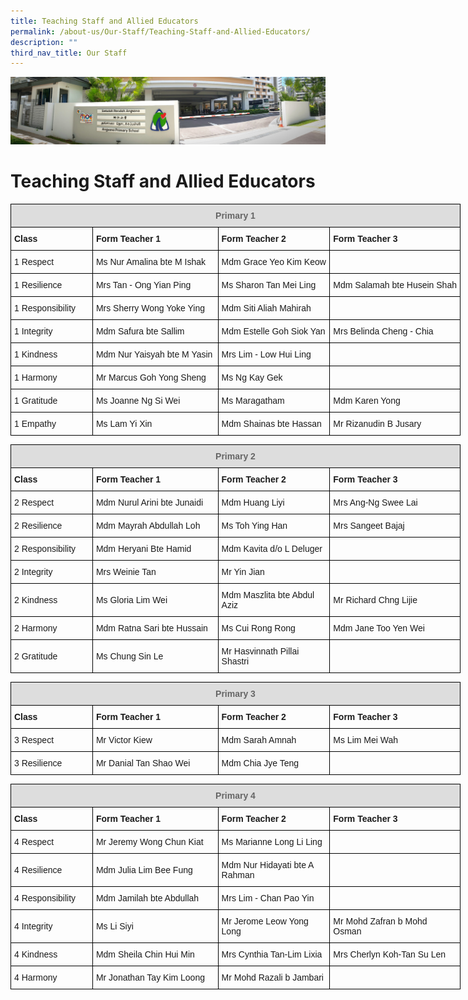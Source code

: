 ```yaml
---
title: Teaching Staff and Allied Educators
permalink: /about-us/Our-Staff/Teaching-Staff-and-Allied-Educators/
description: ""
third_nav_title: Our Staff
---
```

![](/images/About%20Us.jpg)

Teaching Staff and Allied Educators
===================================

<style type="text/css">
.tg  {border-collapse:collapse;border-spacing:0;}
.tg td{border-color:black;border-style:solid;border-width:1px;font-family:Arial, sans-serif;font-size:14px;
  overflow:hidden;padding:10px 5px;word-break:normal;}
.tg th{border-color:black;border-style:solid;border-width:1px;font-family:Arial, sans-serif;font-size:14px;
  font-weight:normal;overflow:hidden;padding:10px 5px;word-break:normal;}
.tg .tg-cly1{text-align:left;vertical-align:middle}
.tg .tg-1wig{font-weight:bold;text-align:left;vertical-align:top}
.tg .tg-a4yv{background-color:#DDD;color:#666;font-weight:bold;text-align:center;vertical-align:top}
</style>
<table class="tg" style="undefined;table-layout: fixed; width: 720px">
<colgroup>
<col style="width: 131px">
<col style="width: 201px">
<col style="width: 179px">
<col style="width: 209px">
</colgroup>
<thead>
  <tr>
    <th class="tg-a4yv" colspan="4">Primary 1<br></th>
  </tr>
</thead>
<tbody>
  <tr>
    <td class="tg-1wig">Class</td>
    <td class="tg-1wig">Form Teacher 1</td>
    <td class="tg-1wig">Form Teacher 2</td>
    <td class="tg-1wig">Form Teacher 3</td>
  </tr>
  <tr>
    <td class="tg-cly1">1 Respect</td>
    <td class="tg-cly1">Ms Nur Amalina bte M Ishak</td>
    <td class="tg-cly1">Mdm Grace Yeo Kim Keow</td>
    <td class="tg-cly1"></td>
  </tr>
  <tr>
    <td class="tg-cly1">1 Resilience</td>
    <td class="tg-cly1">Mrs Tan - Ong Yian Ping</td>
    <td class="tg-cly1">Ms Sharon Tan Mei Ling</td>
    <td class="tg-cly1">Mdm Salamah bte Husein Shah</td>
  </tr>
  <tr>
    <td class="tg-cly1">1 Responsibility</td>
    <td class="tg-cly1">Mrs Sherry Wong Yoke Ying</td>
    <td class="tg-cly1">Mdm Siti Aliah Mahirah</td>
    <td class="tg-cly1"></td>
  </tr>
  <tr>
    <td class="tg-cly1">1 Integrity</td>
    <td class="tg-cly1">Mdm Safura bte Sallim</td>
    <td class="tg-cly1">Mdm Estelle Goh Siok Yan</td>
    <td class="tg-cly1">Mrs Belinda Cheng - Chia</td>
  </tr>
  <tr>
    <td class="tg-cly1">1 Kindness</td>
    <td class="tg-cly1">Mdm Nur Yaisyah bte M Yasin</td>
    <td class="tg-cly1">Mrs Lim - Low Hui Ling</td>
    <td class="tg-cly1"></td>
  </tr>
  <tr>
    <td class="tg-cly1">1 Harmony</td>
    <td class="tg-cly1">Mr Marcus Goh Yong Sheng</td>
    <td class="tg-cly1">Ms Ng Kay Gek</td>
    <td class="tg-cly1"></td>
  </tr>
  <tr>
    <td class="tg-cly1">1 Gratitude</td>
    <td class="tg-cly1">Ms Joanne Ng Si Wei</td>
    <td class="tg-cly1">Ms Maragatham</td>
    <td class="tg-cly1">Mdm Karen Yong</td>
  </tr>
  <tr>
    <td class="tg-cly1">1 Empathy</td>
    <td class="tg-cly1">Ms Lam Yi Xin</td>
    <td class="tg-cly1">Mdm Shainas bte Hassan</td>
    <td class="tg-cly1">Mr Rizanudin B Jusary</td>
  </tr>
</tbody>
</table>


<style type="text/css">
.tg  {border-collapse:collapse;border-spacing:0;}
.tg td{border-color:black;border-style:solid;border-width:1px;font-family:Arial, sans-serif;font-size:14px;
  overflow:hidden;padding:10px 5px;word-break:normal;}
.tg th{border-color:black;border-style:solid;border-width:1px;font-family:Arial, sans-serif;font-size:14px;
  font-weight:normal;overflow:hidden;padding:10px 5px;word-break:normal;}
.tg .tg-cly1{text-align:left;vertical-align:middle}
.tg .tg-1wig{font-weight:bold;text-align:left;vertical-align:top}
.tg .tg-a4yv{background-color:#DDD;color:#666;font-weight:bold;text-align:center;vertical-align:top}
.tg .tg-0lax{text-align:left;vertical-align:top}
</style>
<table class="tg" style="undefined;table-layout: fixed; width: 720px">
<colgroup>
<col style="width: 131px">
<col style="width: 201px">
<col style="width: 179px">
<col style="width: 209px">
</colgroup>
<thead>
  <tr>
    <th class="tg-a4yv" colspan="4">Primary 2<br></th>
  </tr>
</thead>
<tbody>
  <tr>
    <td class="tg-1wig">Class</td>
    <td class="tg-1wig">Form Teacher 1</td>
    <td class="tg-1wig">Form Teacher 2</td>
    <td class="tg-1wig">Form Teacher 3</td>
  </tr>
  <tr>
    <td class="tg-cly1">2 Respect</td>
    <td class="tg-cly1">Mdm Nurul Arini bte Junaidi</td>
    <td class="tg-cly1">Mdm Huang Liyi</td>
    <td class="tg-cly1">Mrs Ang-Ng Swee Lai</td>
  </tr>
  <tr>
    <td class="tg-cly1">2 Resilience</td>
    <td class="tg-cly1">Mdm Mayrah Abdullah Loh</td>
    <td class="tg-cly1">Ms Toh Ying Han</td>
    <td class="tg-cly1">Mrs Sangeet Bajaj</td>
  </tr>
  <tr>
    <td class="tg-cly1">2 Responsibility</td>
    <td class="tg-cly1">Mdm Heryani Bte Hamid</td>
    <td class="tg-cly1">Mdm Kavita d/o L Deluger</td>
    <td class="tg-cly1"></td>
  </tr>
  <tr>
    <td class="tg-cly1">2 Integrity</td>
    <td class="tg-cly1">Mrs Weinie Tan</td>
    <td class="tg-cly1">Mr Yin Jian</td>
    <td class="tg-cly1"></td>
  </tr>
  <tr>
    <td class="tg-cly1">2 Kindness</td>
    <td class="tg-cly1">Ms Gloria Lim Wei</td>
    <td class="tg-cly1">Mdm Maszlita bte Abdul Aziz</td>
    <td class="tg-cly1">Mr Richard Chng Lijie</td>
  </tr>
  <tr>
    <td class="tg-cly1">2 Harmony</td>
    <td class="tg-cly1">Mdm Ratna Sari bte Hussain</td>
    <td class="tg-cly1">Ms Cui Rong Rong</td>
    <td class="tg-cly1">Mdm Jane Too Yen Wei</td>
  </tr>
  <tr>
    <td class="tg-cly1">2 Gratitude</td>
    <td class="tg-cly1">Ms Chung Sin Le</td>
    <td class="tg-cly1">Mr Hasvinnath Pillai Shastri</td>
    <td class="tg-0lax"></td>
  </tr>
</tbody>
</table>



<style type="text/css">
.tg  {border-collapse:collapse;border-spacing:0;}
.tg td{border-color:black;border-style:solid;border-width:1px;font-family:Arial, sans-serif;font-size:14px;
  overflow:hidden;padding:10px 5px;word-break:normal;}
.tg th{border-color:black;border-style:solid;border-width:1px;font-family:Arial, sans-serif;font-size:14px;
  font-weight:normal;overflow:hidden;padding:10px 5px;word-break:normal;}
.tg .tg-cly1{text-align:left;vertical-align:middle}
.tg .tg-1wig{font-weight:bold;text-align:left;vertical-align:top}
.tg .tg-a4yv{background-color:#DDD;color:#666;font-weight:bold;text-align:center;vertical-align:top}
.tg .tg-0lax{text-align:left;vertical-align:top}
</style>
<table class="tg" style="undefined;table-layout: fixed; width: 720px">
<colgroup>
<col style="width: 131px">
<col style="width: 201px">
<col style="width: 179px">
<col style="width: 209px">
</colgroup>
<thead>
  <tr>
    <th class="tg-a4yv" colspan="4">Primary 3<br></th>
  </tr>
</thead>
<tbody>
  <tr>
    <td class="tg-1wig">Class</td>
    <td class="tg-1wig">Form Teacher 1</td>
    <td class="tg-1wig">Form Teacher 2</td>
    <td class="tg-1wig">Form Teacher 3</td>
  </tr>
  <tr>
    <td class="tg-cly1">3 Respect</td>
    <td class="tg-cly1">Mr Victor Kiew</td>
    <td class="tg-cly1">Mdm Sarah Amnah</td>
    <td class="tg-cly1">Ms Lim Mei Wah</td>
  </tr>
  <tr>
    <td class="tg-cly1">3 Resilience</td>
    <td class="tg-cly1">Mr Danial Tan Shao Wei</td>
    <td class="tg-cly1">Mdm Chia Jye Teng</td>
    <td class="tg-0lax"></td>
  </tr>
</tbody>
</table>


<style type="text/css">
.tg  {border-collapse:collapse;border-spacing:0;}
.tg td{border-color:black;border-style:solid;border-width:1px;font-family:Arial, sans-serif;font-size:14px;
  overflow:hidden;padding:10px 5px;word-break:normal;}
.tg th{border-color:black;border-style:solid;border-width:1px;font-family:Arial, sans-serif;font-size:14px;
  font-weight:normal;overflow:hidden;padding:10px 5px;word-break:normal;}
.tg .tg-cly1{text-align:left;vertical-align:middle}
.tg .tg-1wig{font-weight:bold;text-align:left;vertical-align:top}
.tg .tg-a4yv{background-color:#DDD;color:#666;font-weight:bold;text-align:center;vertical-align:top}
.tg .tg-0lax{text-align:left;vertical-align:top}
</style>
<table class="tg" style="undefined;table-layout: fixed; width: 720px">
<colgroup>
<col style="width: 131px">
<col style="width: 201px">
<col style="width: 179px">
<col style="width: 209px">
</colgroup>
<thead>
  <tr>
    <th class="tg-a4yv" colspan="4">Primary 4<br></th>
  </tr>
</thead>
<tbody>
  <tr>
    <td class="tg-1wig">Class</td>
    <td class="tg-1wig">Form Teacher 1</td>
    <td class="tg-1wig">Form Teacher 2</td>
    <td class="tg-1wig">Form Teacher 3</td>
  </tr>
  <tr>
    <td class="tg-cly1">4 Respect</td>
    <td class="tg-cly1">Mr Jeremy Wong Chun Kiat</td>
    <td class="tg-cly1">Ms Marianne Long Li Ling</td>
    <td class="tg-cly1"></td>
  </tr>
  <tr>
    <td class="tg-cly1">4 Resilience</td>
    <td class="tg-cly1">Mdm Julia Lim Bee Fung</td>
    <td class="tg-cly1">Mdm Nur Hidayati bte A Rahman</td>
    <td class="tg-cly1"></td>
  </tr>
  <tr>
    <td class="tg-cly1">4 Responsibility</td>
    <td class="tg-cly1">Mdm Jamilah bte Abdullah</td>
    <td class="tg-cly1">Mrs Lim - Chan Pao Yin</td>
    <td class="tg-cly1"></td>
  </tr>
  <tr>
    <td class="tg-cly1">4 Integrity</td>
    <td class="tg-cly1">Ms Li Siyi</td>
    <td class="tg-cly1">Mr Jerome Leow Yong Long</td>
    <td class="tg-cly1">Mr Mohd Zafran b Mohd Osman</td>
  </tr>
  <tr>
    <td class="tg-cly1">4 Kindness</td>
    <td class="tg-cly1">Mdm Sheila Chin Hui Min</td>
    <td class="tg-cly1">Mrs Cynthia Tan-Lim Lixia</td>
    <td class="tg-cly1">Mrs Cherlyn Koh-Tan Su Len</td>
  </tr>
  <tr>
    <td class="tg-cly1">4 Harmony</td>
    <td class="tg-cly1">Mr Jonathan Tay Kim Loong</td>
    <td class="tg-cly1">Mr Mohd Razali b Jambari</td>
    <td class="tg-0lax"></td>
  </tr>
</tbody>
</table>